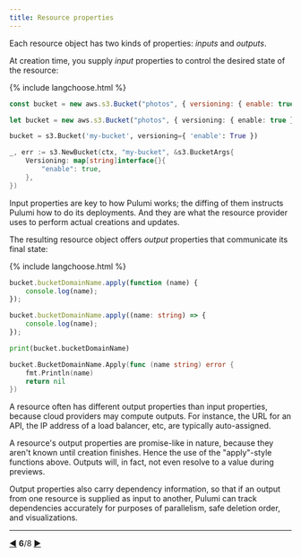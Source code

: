 ```yaml
---
title: Resource properties
---
```


Each resource object has two kinds of properties: *inputs* and *outputs*.

At creation time, you supply *input* properties to control the desired state of the resource:

{% include langchoose.html %}

```javascript
const bucket = new aws.s3.Bucket("photos", { versioning: { enable: true } });
```

```typescript
let bucket = new aws.s3.Bucket("photos", { versioning: { enable: true } });
```

```python
bucket = s3.Bucket('my-bucket', versioning={ 'enable': True })
```

```go
_, err := s3.NewBucket(ctx, "my-bucket", &s3.BucketArgs{
    Versioning: map[string]interface{}{
        "enable": true,
    },
})
```

Input properties are key to how Pulumi works; the diffing of them instructs Pulumi how to do its deployments.  And
they are what the resource provider uses to perform actual creations and updates.

The resulting resource object offers *output* properties that communicate its final state:

{% include langchoose.html %}

```javascript
bucket.bucketDomainName.apply(function (name) {
    console.log(name);
});
```

```typescript
bucket.bucketDomainName.apply((name: string) => {
    console.log(name);
});
```

```python
print(bucket.bucketDomainName)
```

```go
bucket.BucketDomainName.Apply(func (name string) error {
    fmt.Println(name)
    return nil
})
```

A resource often has different output properties than input properties, because cloud providers may compute outputs.
For instance, the URL for an API, the IP address of a load balancer, etc, are typically auto-assigned.

A resource's output properties are promise-like in nature, because they aren't known until creation finishes.  Hence the
use of the "apply"-style functions above.  Outputs will, in fact, not even resolve to a value during previews.

Output properties also carry dependency information, so that if an output from one resource is supplied as input to
another, Pulumi can track dependencies accurately for purposes of parallelism, safe deletion order, and visualizations.

***

<div class="tour-nav">
    <a class="tour-button enabled" href="programs-resources.html" title="Resources">◀</a>
    <span class="tour-index"><strong>6</strong>/8</span>
    <a class="tour-button enabled" href="programs-configuration.html" title="Custom configuration">▶</a>
</div>

